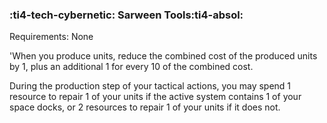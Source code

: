 ### :ti4-tech-cybernetic: **Sarween Tools**:ti4-absol:

Requirements: None

'When you produce units, reduce the combined cost of the produced units by 1, plus an additional 1 for every 10 of the combined cost.

During the production step of your tactical actions, you may spend 1 resource to repair 1 of your units if the active system contains 1 of your space docks, or 2 resources to repair 1 of your units if it does not.
